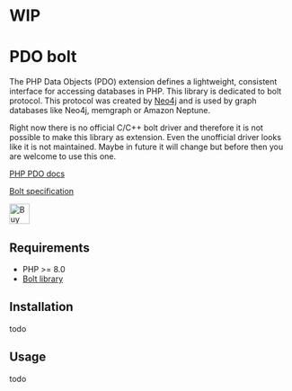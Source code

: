 # WIP

# PDO bolt

The PHP Data Objects (PDO) extension defines a lightweight, consistent interface for accessing databases in PHP. This library is dedicated to bolt protocol. This protocol was created by [Neo4j](https://neo4j.com/) and is used by graph databases like Neo4j, memgraph or Amazon Neptune.

Right now there is no official C/C++ bolt driver and therefore it is not possible to make this library as extension. Even the unofficial driver looks like it is not maintained. Maybe in future it will change but before then you are welcome to use this one.

[PHP PDO docs](https://www.php.net/manual/en/book.pdo.php)

[Bolt specification](https://neo4j.com/docs/bolt/current/)

<a href='https://ko-fi.com/Z8Z5ABMLW' target='_blank'><img height='36' style='border:0px;height:36px;' src='https://cdn.ko-fi.com/cdn/kofi1.png?v=3' border='0' alt='Buy Me a Coffee at ko-fi.com' /></a>

## Requirements

- PHP >= 8.0
- [Bolt library](https://packagist.org/packages/stefanak-michal/bolt)

## Installation

todo

## Usage

todo
